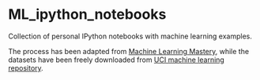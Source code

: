 # ML_ipython_notebooks
Collection of personal IPython notebooks with machine learning examples.

The process has been adapted from [Machine Learning Mastery](https://machinelearningmastery.com), while the datasets have been freely downloaded from [UCI machine learning repository](https://archive.ics.uci.edu/ml/datasets.php).


